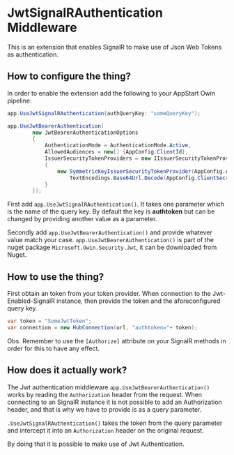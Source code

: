 ﻿# JwtSignalRAuthentication Middleware

This is an extension that enables SignalR to make use of Json Web Tokens as authentication.

## How to configure the thing?

In order to enable the extension add the following to your AppStart Owin pipeline:

```csharp
app.UseJwtSignalRAuthentication(authQueryKey: "someQueryKey");

app.UseJwtBearerAuthentication(
        new JwtBearerAuthenticationOptions
        {
            AuthenticationMode = AuthenticationMode.Active,
            AllowedAudiences = new[] {AppConfig.ClientId},
            IssuerSecurityTokenProviders = new IIssuerSecurityTokenProvider[]
            {
                new SymmetricKeyIssuerSecurityTokenProvider(AppConfig.AuthenticationIssuer,
                    TextEncodings.Base64Url.Decode(AppConfig.ClientSecret))
            }
        });
```

First add `app.UseJwtSignalRAuthentication()`. It takes one parameter which is the name of the query key.
By default the key is **authtoken** but can be changed by providing another value as a parameter.

Secondly add `app.UseJwtBearerAuthentication()` and provide whatever value match your case. 
`app.UseJwtBearerAuthentication()` is part of the nuget package `Microsoft.Owin.Security.Jwt`, 
it can be downloaded from Nuget. 

## How to use the thing?

First obtain an token from your token provider. When connection to the Jwt-Enabled-SignalR instance,
then provide the token and the aforeconfigured query key. 

```csharp
var token = "SomeJwtToken";
var connection = new HubConnection(url, "authtoken="+ token);
```

Obs. Remember to use the `[Authorize]` attribute on your SignalR methods in order for this to 
have any effect.

## How does it actually work?

The Jwt authentication middleware `app.UseJwtBearerAuthentication()` works by reading the 
`Authorization` header from the request. When connecting to an SignalR instance it is not possible to
add an Authorization header, and that is why we have to provide is as a query parameter. 

`.UseJwtSignalRAuthentication()` takes the token from the query parameter and intercept it into 
an `Authorization` header on the original request. 

By doing that it is possible to make use of Jwt Authentication. 
